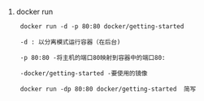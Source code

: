 1. docker run 

        docker run -d -p 80:80 docker/getting-started

        -d : 以分离模式运行容器（在后台)

        -p 80:80 -将主机的端口80映射到容器中的端口80: 

        -docker/getting-started -要使用的镜像

        docker run -dp 80:80 docker/getting-started  简写
